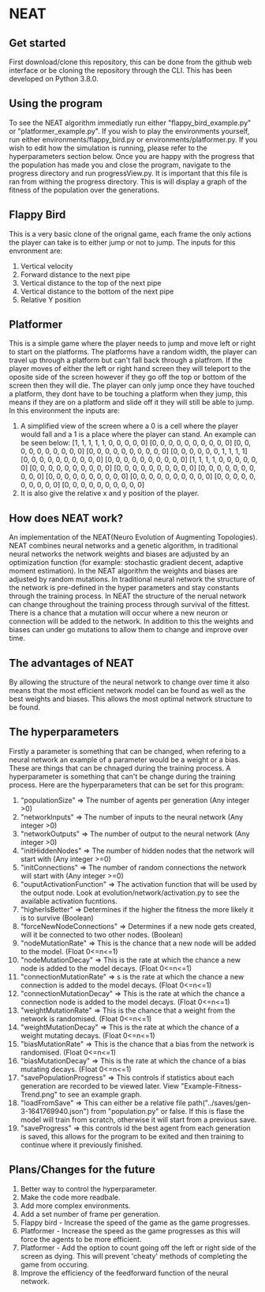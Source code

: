 # NEAT
## Get started
First download/clone this repository, this can be done from the github web interface or be cloning the repository through the CLI. This has been developed on Python 3.8.0.
## Using the program
To see the NEAT algorithm immediatly run either "flappy_bird_example.py" or "platformer_example.py". If you wish to play the environments yourself, run either environments/flappy_bird.py or environments/platformer.py.
If you wish to edit how the simulation is running, please refer to the hyperparameters section below.
Once you are happy with the progress that the population has made you and close the program, navigate to the progress directory and run progressView.py. It is important that this file is ran from withing the progress directory. This is will display a graph of the fitness of the population over the generations.

## Flappy Bird
This is a very basic clone of the orignal game, each frame the only actions the player can take is to either jump or not to jump.
The inputs for this envronment are:
1. Vertical velocity
2. Forward distance to the next pipe
3. Vertical distance to the top of the next pipe
4. Vertical distance to the bottom of the next pipe
5. Relative Y position
## Platformer
This is a simple game where the player needs to jump and move left or right to start on the platforms. The platforms have a random width, the player can travel up through a platform but can't fall back through a platfrom. If the player moves of either the left or right hand screen they will teleport to the oposite side of the screen however if they go off the top or bottom of the screen then they will die. The player can only jump once they have touched a platform, they dont have to be touching a platform when they jump, this means if they are on a platform and slide off it they will still be able to jump.
In this environment the inputs are:
1. A simplified view of the screen where a 0 is a cell where the player would fall and a 1 is a place where the player can stand. An example can be seen below:
[1, 1, 1, 1, 1, 0, 0, 0, 0, 0]
[0, 0, 0, 0, 0, 0, 0, 0, 0, 0]
[0, 0, 0, 0, 0, 0, 0, 0, 0, 0]
[0, 0, 0, 0, 0, 0, 0, 0, 0, 0]
[0, 0, 0, 0, 0, 0, 1, 1, 1, 1]
[0, 0, 0, 0, 0, 0, 0, 0, 0, 0]
[0, 0, 0, 0, 0, 0, 0, 0, 0, 0]
[1, 1, 1, 1, 0, 0, 0, 0, 0, 0]
[0, 0, 0, 0, 0, 0, 0, 0, 0, 0]
[0, 0, 0, 0, 0, 0, 0, 0, 0, 0]
[0, 0, 0, 0, 0, 0, 0, 0, 0, 0]
[0, 0, 0, 0, 0, 0, 0, 0, 0, 0]
[0, 0, 0, 0, 0, 0, 0, 0, 0, 0]
[0, 0, 0, 0, 0, 0, 0, 0, 0, 0]
[0, 0, 0, 0, 0, 0, 0, 0, 0, 0]
2. It is also give the relative x and y position of the player.

## How does NEAT work?
An implementation of the NEAT(Neuro Evolution of Augmenting Topologies). NEAT combines neural networks and a genetic algorithm, in traditional neural networks the network weights and biases are adjusted by an optimization function (for example: stochastic gradient decent, adaptive moment estimation). In the NEAT algorithm the weights and biases are adjusted by random mutations. In traditional neural network the structure of the network is pre-defined in the hyper parameters and stay constants through the training process. In NEAT the structure of the nerual network can change throughout the training process through survival of the fittest. There is a chance that a mutation will occur where a new neuron or connection will be added to the network. In addition to this the weights and biases can under go mutations to allow them to change and improve over time.
## The advantages of NEAT
By allowing the structure of the neural network to change over time it also means that the most efficient network model can be found as well as the best weights and biases. This allows the most optimal network structure to be found.
## The hyperparameters
Firstly a parameter is something that can be changed, when refering to a neural network an example of a parameter would be a weight or a bias. These are things that can be chnaged during the training process. A hyperparameter is something that can't be change during the training process. Here are the hyperparameters that can be set for this program:
1. "populationSize" => The number of agents per generation (Any integer >0)
2. "networkInputs" => The number of inputs to the neural network (Any integer >0)
3. "networkOutputs" => The number of output to the neural network (Any integer >0)
4. "initHiddenNodes" => The number of hidden nodes that the network will start with (Any integer >=0)
5. "initConnections" => The number of random connections the network will start with (Any integer >=0)
6. "ouputActivationFunction" => The activation function that will be used by the output node. Look at evolution/network/activation.py to see the available activation fucntions.
7. "higherIsBetter" => Determines if the higher the fitness the more likely it is to survive (Boolean)
8. "forceNewNodeConnections" => Determines if a new node gets created, will it be connected to two other nodes. (Boolean)
9. "nodeMutationRate" => This is the chance that a new node will be added to the model. (Float 0<=n<=1)
10. "nodeMutationDecay" => This is the rate at which the chance a new node is added to the model decays. (Float 0<=n<=1)
11. "connectionMutationRate" => s is the rate at which the chance a new connection is added to the model decays. (Float 0<=n<=1)
12. "connectionMutationDecay" => This is the rate at which the chance a connection node is added to the model decays. (Float 0<=n<=1)
13. "weightMutationRate" => This is the chance that a weight from the network is randomised. (Float 0<=n<=1)
14. "weightMutationDecay" => This is the rate at which the chance of a weight mutating decays. (Float 0<=n<=1)
15. "biasMutationRate" => This is the chance that a bias from the network is randomised. (Float 0<=n<=1)
16. "biasMutationDecay" => This is the rate at which the chance of a bias mutating decays. (Float 0<=n<=1)
17. "savePopulationProgress" => This controls if statistics about each generation are recorded to be viewed later. View "Example-Fitness-Trend.png" to see an example graph.
18. "loadFromSave" => This can either be a relative file path("../saves/gen-3-1641769940.json") from "population.py" or false. If this is flase the model will train from scratch, otherwise it will start from a previous save.
19. "saveProgress" => this controls id the best agent from each generation is saved, this allows for the program to be exited and then training to continue where it previously finished.
## Plans/Changes for the future
1. Better way to control the hyperparameter.
2. Make the code more readbale.
3. Add more complex environments.
4. Add a set number of frame per generation.
5. Flappy bird - Increase the speed of the game as the game progresses.
6. Platformer - Increase the speed as the game progresses as this will force the agents to be more efficient.
7. Platformer - Add the option to count going off the left or right side of the screen as dying. This will prevent 'cheaty' methods of completing the game from occuring.
8. Improve the efficiency of the feedforward function of the neural network.
